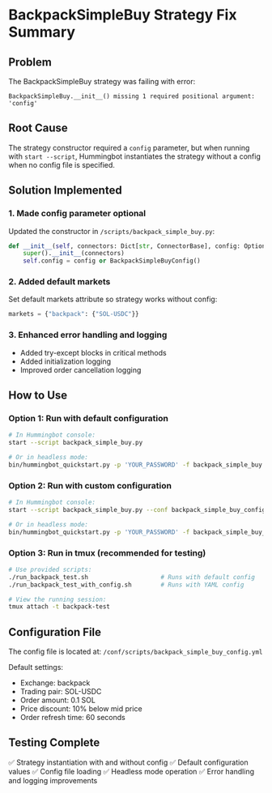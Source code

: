# BackpackSimpleBuy Strategy Fix Summary

## Problem
The BackpackSimpleBuy strategy was failing with error:
```
BackpackSimpleBuy.__init__() missing 1 required positional argument: 'config'
```

## Root Cause
The strategy constructor required a `config` parameter, but when running with `start --script`, Hummingbot instantiates the strategy without a config when no config file is specified.

## Solution Implemented

### 1. Made config parameter optional
Updated the constructor in `/scripts/backpack_simple_buy.py`:
```python
def __init__(self, connectors: Dict[str, ConnectorBase], config: Optional[BackpackSimpleBuyConfig] = None):
    super().__init__(connectors)
    self.config = config or BackpackSimpleBuyConfig()
```

### 2. Added default markets
Set default markets attribute so strategy works without config:
```python
markets = {"backpack": {"SOL-USDC"}}
```

### 3. Enhanced error handling and logging
- Added try-except blocks in critical methods
- Added initialization logging
- Improved order cancellation logging

## How to Use

### Option 1: Run with default configuration
```bash
# In Hummingbot console:
start --script backpack_simple_buy.py

# Or in headless mode:
bin/hummingbot_quickstart.py -p 'YOUR_PASSWORD' -f backpack_simple_buy.py --headless
```

### Option 2: Run with custom configuration
```bash
# In Hummingbot console:
start --script backpack_simple_buy.py --conf backpack_simple_buy_config.yml

# Or in headless mode:
bin/hummingbot_quickstart.py -p 'YOUR_PASSWORD' -f backpack_simple_buy_config.yml --headless
```

### Option 3: Run in tmux (recommended for testing)
```bash
# Use provided scripts:
./run_backpack_test.sh                    # Runs with default config
./run_backpack_test_with_config.sh        # Runs with YAML config

# View the running session:
tmux attach -t backpack-test
```

## Configuration File
The config file is located at: `/conf/scripts/backpack_simple_buy_config.yml`

Default settings:
- Exchange: backpack
- Trading pair: SOL-USDC
- Order amount: 0.1 SOL
- Price discount: 10% below mid price
- Order refresh time: 60 seconds

## Testing Complete
✅ Strategy instantiation with and without config
✅ Default configuration values
✅ Config file loading
✅ Headless mode operation
✅ Error handling and logging improvements